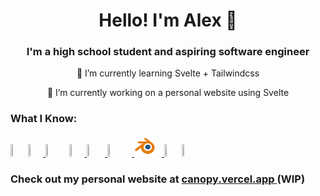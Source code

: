 <h1 style="text-align:center;"> Hello! I'm Alex 👋</h1>




<div style="text-align:center;">
<h3> I'm a high school student and aspiring software engineer</h3>
<p> 🌱 I’m currently learning Svelte + Tailwindcss </p>
<p> 🔭 I’m currently working on a personal website using Svelte</p>

</div>

<h3> What I Know: </h3>

<p style="margin-right: 20px;"> 
<a href='https://python.org'><img width=5% height=5% src="https://s3.dualstack.us-east-2.amazonaws.com/pythondotorg-assets/media/community/logos/python-logo-only.png"></a>
<a href='https://svelte.dev'><img width=5% height=5% src="https://upload.wikimedia.org/wikipedia/commons/1/1b/Svelte_Logo.svg"> </a>
<a href='https://html.com'><img width=7% height=7% src="https://upload.wikimedia.org/wikipedia/commons/6/61/HTML5_logo_and_wordmark.svg"></a>
<a href='https://css3.com'><img width=5% height=5% src="https://upload.wikimedia.org/wikipedia/commons/d/d5/CSS3_logo_and_wordmark.svg"> </a>
<a href='https://developer.mozilla.org/en-US/docs/Web/JavaScript'><img width=6% height=6% src="https://upload.wikimedia.org/wikipedia/commons/6/6a/JavaScript-logo.png"> </a>
<a href='https://www.typescriptlang.org'><img width=6% height=6% style="margin-right:10px;" src="https://upload.wikimedia.org/wikipedia/commons/4/4c/Typescript_logo_2020.svg"> </a>
<a href='https://blender.org'><img width=7% height=7% style="margin-right:10px;" src="./Assets/blender_icon_1024x1024.png"> </a>
<a href='https://flask.palletsprojects.com/en/stable/'><img width=5% height=5% src="https://www.pngfind.com/pngs/m/128-1286693_flask-framework-logo-svg-hd-png-download.png"></a>
<a href='https://nodejs.org/en'><img width=5% height=5% src="https://seeklogo.com/images/N/nodejs-logo-FBE122E377-seeklogo.com.png"> </a>
<!-- <a href=''><img width=5% height=5% src=""> <a> -->

</p>

<h3> Check out my personal website at <a href="https://canopytree.vercel.app"> canopy.vercel.app </a> (WIP) </h3>
<!-- Finish this up later-->
